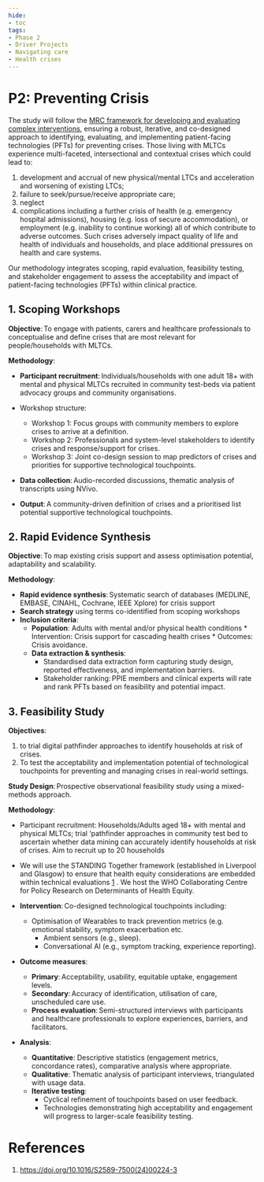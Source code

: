 ```yaml
---
hide:
- toc
tags:
- Phase 2
- Driver Projects
- Navigating care
- Health crises
---
```


# P2: Preventing Crisis
The study will follow the [MRC framework for developing and evaluating complex interventions](https://www.bmj.com/content/374/bmj.n2061), ensuring a robust, iterative, and co-designed approach to identifying, evaluating, and implementing patient-facing technologies (PFTs) for preventing crises. Those living with MLTCs experience multi-faceted, intersectional and contextual crises which could lead to:

  1. development and accrual of new physical/mental LTCs and acceleration and worsening of existing LTCs;
  2. failure to seek/pursue/receive appropriate care;
  3. neglect
  4. complications including a further crisis of health (e.g. emergency hospital
admissions), housing (e.g. loss of secure accommodation), or employment (e.g. inability to continue working) all of which contribute to adverse outcomes. Such crises adversely impact quality of life and health of individuals and households, and place additional pressures on health and care systems.

Our methodology integrates scoping, rapid evaluation, feasibility testing, and stakeholder engagement to assess the acceptability and impact of patient-facing technologies (PFTs) within clinical practice.

## 1. Scoping Workshops

**Objective**: To engage with patients, carers and healthcare professionals to conceptualise and define crises that are most relevant for people/households with MLTCs.  

**Methodology**: 
  * **Participant recruitment**: Individuals/households with one adult 18+ with mental and physical MLTCs recruited in community test-beds via patient advocacy groups and community organisations.
  * Workshop structure:
    * Workshop 1: Focus groups with community members to explore crises to arrive at a definition.
    * Workshop 2: Professionals and system-level stakeholders to identify crises and response/support for crises.
    * Workshop 3: Joint co-design session to map predictors of crises and priorities for supportive technological touchpoints.

  * **Data collection**: Audio-recorded discussions, thematic analysis of transcripts using NVivo.
  * **Output**: A community-driven definition of crises and a prioritised list potential supportive technological touchpoints.

## 2. Rapid Evidence Synthesis

**Objective**: To map existing crisis support and assess optimisation potential, adaptability and scalability.

**Methodology**: 
  * **Rapid evidence synthesis**: Systematic search of databases (MEDLINE, EMBASE, CINAHL, Cochrane, IEEE Xplore) for crisis support
  * **Search strategy** using terms co-identified from scoping workshops 
  * **Inclusion criteria**:
    * **Population**: Adults with mental and/or physical health conditions * Intervention: Crisis support for cascading health crises * Outcomes: Crisis avoidance. 
    * **Data extraction & synthesis**:
      * Standardised data extraction form capturing study design, reported effectiveness, and implementation barriers.
      * Stakeholder ranking: PPIE members and clinical experts will rate and rank PFTs based on feasibility and potential impact.
      
## 3. Feasibility Study

**Objectives**:
  1. to trial digital pathfinder approaches to identify households at risk of crises.
  2. To test the acceptability and implementation potential of technological touchpoints for preventing and managing crises in real-world settings.

**Study Design**: Prospective observational feasibility study using a mixed-methods approach. 

**Methodology**: 
  * Participant recruitment: Households/Adults aged 18+ with mental and physical MLTCs; trial ‘pathfinder approaches in community test bed to ascertain whether data mining can accurately identify households at risk of crises. Aim to recruit up to 20 households
  * We will use the STANDING Together framework (established in Liverpool and Glasgow) to ensure that health equity considerations are embedded within technical evaluations [1]() . We host the WHO Collaborating Centre for Policy Research on Determinants of Health Equity.
    
  * **Intervention**: Co-designed technological touchpoints including:
    * Optimisation of Wearables to track prevention metrics (e.g. emotional stability, symptom exacerbation etc. 
      * Ambient sensors (e.g., sleep).
      * Conversational AI (e.g., symptom tracking, experience reporting).
    
  * **Outcome measures**:
    * **Primary**: Acceptability, usability, equitable uptake, engagement levels.
    * **Secondary**: Accuracy of identification, utilisation of care, unscheduled care use.
    * **Process evaluation**: Semi-structured interviews with participants and healthcare professionals to explore experiences, barriers, and facilitators.
  
  * **Analysis**:
    * **Quantitative**: Descriptive statistics (engagement metrics, concordance rates), comparative analysis where appropriate.
    * **Qualitative**: Thematic analysis of participant interviews, triangulated with usage data.
    * **Iterative testing**:
      * Cyclical refinement of touchpoints based on user feedback.
      * Technologies demonstrating high acceptability and engagement will progress to larger-scale feasibility testing.


# References
  1. https://doi.org/10.1016/S2589-7500(24)00224-3
